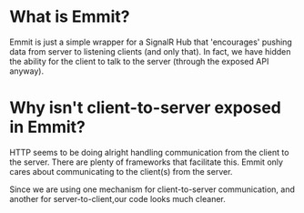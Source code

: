 # What is Emmit?
Emmit is just a simple wrapper for a SignalR Hub that 'encourages' pushing data from server to listening clients (and only that). In fact, we have hidden the ability for the client to talk to the server (through the exposed API anyway).

# Why isn't client-to-server exposed in Emmit?
HTTP seems to be doing alright handling communication from the client to the server. There are plenty of frameworks that facilitate this. Emmit only cares about communicating to the client(s) from the server.

Since we are using one mechanism for client-to-server communication, and another for server-to-client,our code looks much cleaner.







